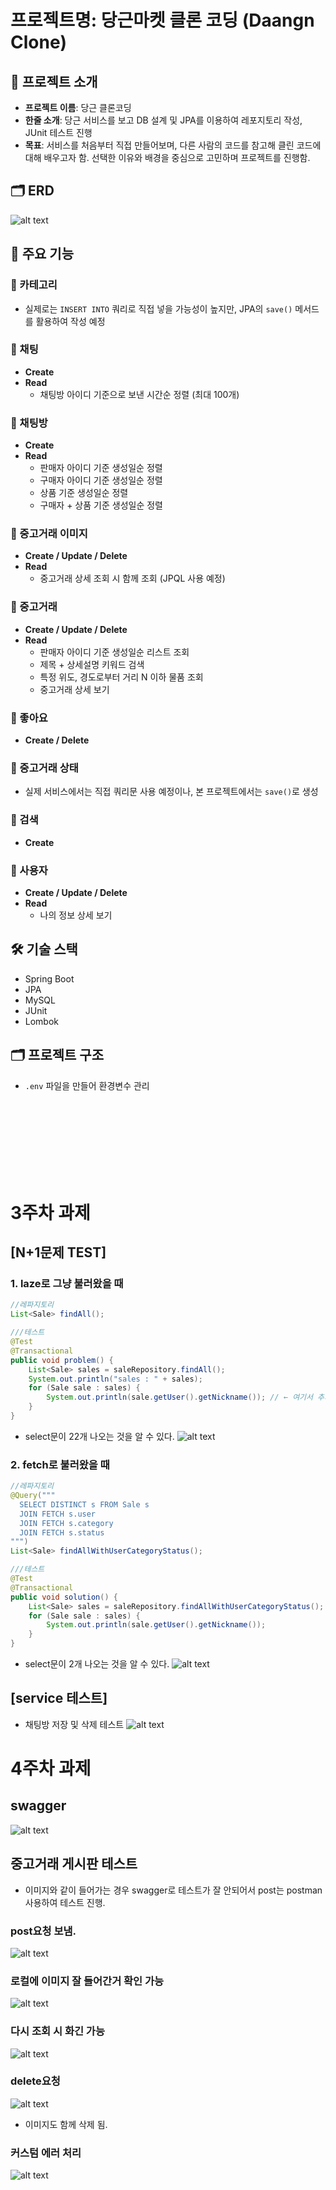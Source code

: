 # 프로젝트명: 당근마켓 클론 코딩 (Daangn Clone)

## 📌 프로젝트 소개

- **프로젝트 이름**: 당근 클론코딩
- **한줄 소개**: 당근 서비스를 보고 DB 설계 및 JPA를 이용하여 레포지토리 작성, JUnit 테스트 진행
- **목표**: 서비스를 처음부터 직접 만들어보며, 다른 사람의 코드를 참고해 클린 코드에 대해 배우고자 함. 선택한 이유와 배경을 중심으로 고민하며 프로젝트를 진행함.

## 🗂️ ERD

![alt text](/image/daangn_erd.png)

## 🧩 주요 기능

### 🔸 카테고리

- 실제로는 `INSERT INTO` 쿼리로 직접 넣을 가능성이 높지만, JPA의 `save()` 메서드를 활용하여 작성 예정

### 🔸 채팅

- **Create**
- **Read**
  - 채팅방 아이디 기준으로 보낸 시간순 정렬 (최대 100개)

### 🔸 채팅방

- **Create**
- **Read**
  - 판매자 아이디 기준 생성일순 정렬
  - 구매자 아이디 기준 생성일순 정렬
  - 상품 기준 생성일순 정렬
  - 구매자 + 상품 기준 생성일순 정렬

### 🔸 중고거래 이미지

- **Create / Update / Delete**
- **Read**
  - 중고거래 상세 조회 시 함께 조회 (JPQL 사용 예정)

### 🔸 중고거래

- **Create / Update / Delete**
- **Read**
  - 판매자 아이디 기준 생성일순 리스트 조회
  - 제목 + 상세설명 키워드 검색
  - 특정 위도, 경도로부터 거리 N 이하 물품 조회
  - 중고거래 상세 보기

### 🔸 좋아요

- **Create / Delete**

### 🔸 중고거래 상태

- 실제 서비스에서는 직접 쿼리문 사용 예정이나, 본 프로젝트에서는 `save()`로 생성

### 🔸 검색

- **Create**

### 🔸 사용자

- **Create / Update / Delete**
- **Read**
  - 나의 정보 상세 보기

## 🛠 기술 스택

- Spring Boot
- JPA
- MySQL
- JUnit
- Lombok

## 🗂 프로젝트 구조

- `.env` 파일을 만들어 환경변수 관리


<br/>
<br/>
<br/>
<br/>
<br/>
<br/>
<br/>

# 3주차 과제

## [N+1문제 TEST]

### 1. laze로 그냥 불러왔을 때
```java
//레파지토리
List<Sale> findAll();

///테스트
@Test
@Transactional
public void problem() {
    List<Sale> sales = saleRepository.findAll();
    System.out.println("sales : " + sales);
    for (Sale sale : sales) {
        System.out.println(sale.getUser().getNickname()); // ← 여기서 추가 쿼리 N번 발생
    }
}
```
 - select문이 22개 나오는 것을 알 수 있다. 
![alt text](/image/image.png)

### 2. fetch로 불러왔을 때
```java
//레파지토리
@Query("""
  SELECT DISTINCT s FROM Sale s
  JOIN FETCH s.user
  JOIN FETCH s.category
  JOIN FETCH s.status
""")
List<Sale> findAllWithUserCategoryStatus();

///테스트
@Test
@Transactional
public void solution() {
    List<Sale> sales = saleRepository.findAllWithUserCategoryStatus();
    for (Sale sale : sales) {
        System.out.println(sale.getUser().getNickname());
    }
}
```
 - select문이 2개 나오는 것을 알 수 있다. 
![alt text](/image/image-1.png)


## [service 테스트]
- 채팅방 저장 및 삭제 테스트 
![alt text](/image/image-2.png)




# 4주차 과제
## swagger
![alt text](/image/image-4.png)

## 중고거래 게시판 테스트
- 이미지와 같이 들어가는 경우 swagger로 테스트가 잘 안되어서 post는 postman 사용하여 테스트 진행.

### post요청 보냄.
![alt text](/image/image-5.png)

### 로컬에 이미지 잘 들어간거 확인 가능
![alt text](/image/image-6.png)

### 다시 조회 시 화긴 가능
![alt text](/image/image-7.png)


### delete요청
![alt text](/image/image-8.png)
- 이미지도 함께 삭제 됨.


### 커스텀 에러 처리
![alt text](/image/image-3.png)